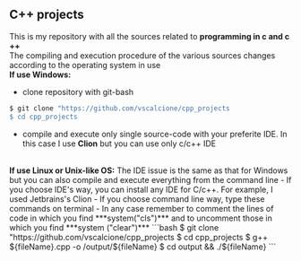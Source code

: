 ## C++ projects

This is my repository with all the sources related to **programming in c and c ++**
<br>
The compiling and execution procedure of the various sources changes according to the operating system in use
<br>
<strong>If use Windows:</strong>
- clone repository with git-bash 
```bash
$ git clone "https://github.com/vscalcione/cpp_projects
$ cd cpp_projects
```
- compile and execute only single source-code with your preferite IDE. In this case I use **Clion** but you can use only c/c++ IDE 
<br>
<strong>If use Linux or Unix-like OS:</strong>
The IDE issue is the same as that for Windows but you can also compile and execute everything from the command line
- If you choose IDE's way, you can install any IDE for C/c++. For example, I used Jetbrains's Clion
- If you choose command line way, type these commands on terminal
- In any case remember to comment the lines of code in which you find ***system("cls")*** and to uncomment those in which you find ***system ("clear")***
```bash
$ git clone "https://github.com/vscalcione/cpp_projects
$ cd cpp_projects
$ g++ ${fileName}.cpp -o /output/${fileName}
$ cd output && ./${fileName}
```
